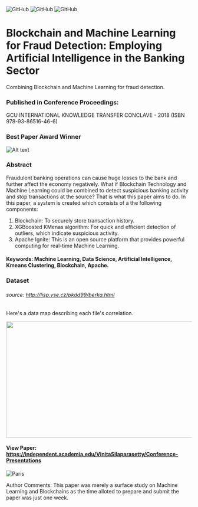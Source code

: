 <div class="column">
  <img alt="GitHub" src="https://img.shields.io/badge/Reviewed_by-Wiley-blue.svg">
  
  <img alt="GitHub" src="https://img.shields.io/badge/Reviewed_by-Elsevier-blue.svg">
  
  <img alt="GitHub" src="https://img.shields.io/badge/License-LGPL_3.0-blue.svg">

# Blockchain and Machine Learning for Fraud Detection: Employing Artificial Intelligence in the Banking Sector

Combining Blockchain and Machine Learning for fraud detection.

### Published in Conference Proceedings: 

 GCU INTERNATIONAL KNOWLEDGE TRANSFER CONCLAVE - 2018 (ISBN 978-93-86516-46-6)

### Best Paper Award Winner

![Alt text](https://raw.githubusercontent.com/VinitaSilaparasetty/Blockchain-ml/master/fraudml.JPG)

### Abstract

 Fraudulent banking operations can cause huge losses to the bank and further affect the economy negatively. What if Blockchain Technology and Machine Learning could be combined to detect suspicious banking activity and stop transactions at the source? That is what this paper aims to do.
In this paper, a system is created which consists of a the following components:
1) Blockchain: To securely store transaction history.
2) XGBoosted KMenas algorithm: For quick and efficient detection of outliers, which indicate suspicious
activity.
3) Apache Ignite: This is an open source platform that provides powerful computing for real-time Machine
Learning.

#### Keywords: Machine Learning, Data Science, Artificial Intelligence, Kmeans Clustering, Blockchain, Apache.

### Dataset 

###### source: http://lisp.vse.cz/pkdd99/berka.html

Here's a data map describing each file's correlation.

<p align="center">
  <img width="560" height="315" src="https://github.com/VinitaSilaparasetty/Blockchain-ml/blob/master/lpetrocelli-czech-financial-dataset-real-anonymized-transactions/Datamap.png?raw=true">
</p> 

#### View Paper: https://independent.academia.edu/VinitaSilaparasetty/Conference-Presentations

<img src="https://github.com/VinitaSilaparasetty/Blockchain-ml/blob/master/V.S.png?raw=true" alt="Paris" class="center">

Author Comments: This paper was merely a surface study on Machine Learning and Blockchains as the time alloted to prepare and submit the paper was just one week.
